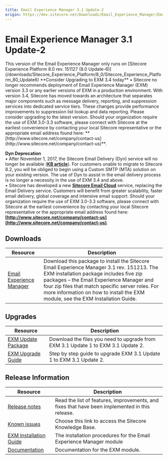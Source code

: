 ```yaml
---
title: Email Experience Manager 3.1 Update-2
origin: https://dev.sitecore.net/Downloads/Email_Experience_Manager/Email_Experience_Manager_31/Email_Experience_Manager_31_Update_2.aspx
---
```


# Email Experience Manager 3.1 Update-2

  <Alert variant='warning' mb={4}>
    <AlertIcon />
    This version of the Email Experience Manager only runs on [Sitecore Experience Platform 8.0 rev. 151127 (8.0 Update-6)](/downloads/Sitecore_Experience_Platform/8_0/Sitecore_Experience_Platform_80_Update6)
  </Alert>
  
  <Alert variant='warning' mb={4}>
    <AlertIcon />
    **Consider Upgrading to EXM 3.4 today**  
• Sitecore no longer recommends deployment of Email Experience Manager (EXM) version 3.3 or any earlier versions of EXM in a production environment. With version 3.4, Sitecore has moved towards an architecture that separates major components such as message delivery, reporting, and suppression services into dedicated service tiers. These changes provide performance improvements to suppression list lookup and data reporting. Please consider upgrading to the latest version. Should your organization require the use of EXM 3.0-3.3 software, please connect with Sitecore at the earliest convenience by contacting your local Sitecore representative or the appropriate email address found here: **[http://www.sitecore.net/company/contact-us](http://www.sitecore.net/company/contact-us)**.  
  
**Dyn Deprecation**  
• After November 1, 2017, the Sitecore Email Delivery (Dyn) service will no longer be available (**[KB article](https://kb.sitecore.net/articles/669456)**). For customers unable to migrate to Sitecore 8.2, you will be obliged to begin using a Custom SMTP (MTA) solution on your existing version. The use of Dyn to assist in the email delivery process is no longer a necessity in the use of EXM 3.4 and above.  
• Sitecore has developed a new **[Sitecore Email Cloud](https://doc.sitecore.net/email_experience_manager/configuring_the_delivery_process/message_transfer_agent/the_sitecore_email_cloud_compared_to_the_custom_smtp)** service, replacing the Email Delivery service. Customers will benefit from greater scalability, faster email delivery, global coverage and intensive email support. Should your organization require the use of EXM 3.0-3.3 software, please connect with Sitecore at the earliest convenience by contacting your local Sitecore representative or the appropriate email address found here: **[http://www.sitecore.net/company/contact-us](http://www.sitecore.net/company/contact-us)**.
  </Alert>
  

## Downloads

 | Resource | Description |
 | --- | --- |
 | [Email Experience Manager](https://sitecoredev.azureedge.net/~/media/51DB9F1D314D4AB0A895162EEBC98AEF.ashx?date=20151221T104103) | Download this package to install the Sitecore Email Experience Manager 3.1 rev. 151213. The EXM installation package includes five zip packages – the Email Experience Manager and four zip files that match specific server roles. For more information on how to install the EXM module, see the EXM Installation Guide. |

## Upgrades

 | Resource | Description |
 | --- | --- |
 | [EXM Update Package](https://sitecoredev.azureedge.net/~/media/53CED9D5EE1C410A8CF31E807042E865.ashx?date=20151221T102441) | Download the files you need to upgrade from EXM 3.1 Update 1 to EXM 3.1 Update 2. |
 | [EXM Upgrade Guide](https://sitecoredev.azureedge.net/~/media/0B0BFD36A58F45C199D0F38C6081594D.ashx?date=20151221T103452) | Step by step guide to upgrade EXM 3.1 Update 1 to EXM 3.1 Update 2. |

## Release Information

 | Resource | Description |
 | --- | --- |
 | [Release notes](https://dev.sitecore.net:443/downloads/Email%20Experience%20Manager/Email%20Experience%20Manager%2031/Email%20Experience%20Manager%2031%20Update%202/Release%20Notes) | Read the list of features, improvements, and fixes that have been implemented in this release.  <br /> |
 | [Known issues](https://kb.sitecore.net/articles/149565) | Choose this link to access the Sitecore Knowledge Base. |
 | [EXM Installation Guide](https://sitecoredev.azureedge.net/~/media/77C77B8B145E4C27BE70BA9484FADA0C.ashx?date=20151221T103705) | The installation procedures for the Email Experience Manager module |
 | [Documentation](https://doc.sitecore.net:443/en/Products/Email%20Experience%20Manager/31) | Documentation for the EXM module. |